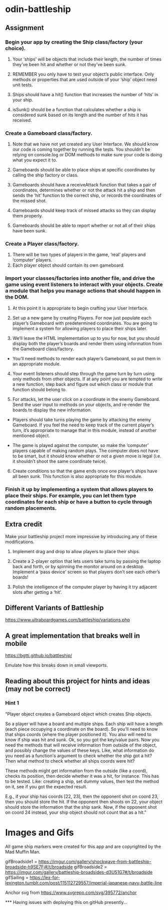 # odin-battleship

## Assignment

### Begin your app by creating the Ship class/factory (your choice).

1. Your ‘ships’ will be objects that include their length, the number of times they’ve been hit and whether or not they’ve been sunk.
2. REMEMBER you only have to test your object’s public interface. Only methods or properties that are used outside of your ‘ship’ object need unit tests.

3. Ships should have a hit() function that increases the number of ‘hits’ in your ship.

4. isSunk() should be a function that calculates whether a ship is considered sunk based on its length and the number of hits it has received.

### Create a Gameboard class/factory.

1. Note that we have not yet created any User Interface. We should know our code is coming together by running the tests. You shouldn’t be relying on console.log or DOM methods to make sure your code is doing what you expect it to.

2. Gameboards should be able to place ships at specific coordinates by calling the ship factory or class.

3. Gameboards should have a receiveAttack function that takes a pair of coordinates, determines whether or not the attack hit a ship and then sends the ‘hit’ function to the correct ship, or records the coordinates of the missed shot.

4. Gameboards should keep track of missed attacks so they can display them properly.

5. Gameboards should be able to report whether or not all of their ships have been sunk.

### Create a Player class/factory.

1. There will be two types of players in the game, ‘real’ players and ‘computer’ players.
2. Each player object should contain its own gameboard.

### Import your classes/factories into another file, and drive the game using event listeners to interact with your objects. Create a module that helps you manage actions that should happen in the DOM.

1. At this point it is appropriate to begin crafting your User Interface.

2. Set up a new game by creating Players. For now just populate each player’s Gameboard with predetermined coordinates. You are going to implement a system for allowing players to place their ships later.

3. We’ll leave the HTML implementation up to you for now, but you should display both the player’s boards and render them using information from the Gameboard class/factory.

- You’ll need methods to render each player’s Gameboard, so put them in an appropriate module.

4. Your event listeners should step through the game turn by turn using only methods from other objects. If at any point you are tempted to write a new function, step back and figure out which class or module that function should belong to.

5. For attacks, let the user click on a coordinate in the enemy Gameboard. Send the user input to methods on your objects, and re-render the boards to display the new information.

- Players should take turns playing the game by attacking the enemy Gameboard. If you feel the need to keep track of the current player’s turn, it’s appropriate to manage that in this module, instead of another mentioned object.

- The game is played against the computer, so make the ‘computer’ players capable of making random plays. The computer does not have to be smart, but it should know whether or not a given move is legal (i.e. it shouldn’t shoot the same coordinate twice).

6. Create conditions so that the game ends once one player’s ships have all been sunk. This function is also appropriate for this module.

### Finish it up by implementing a system that allows players to place their ships. For example, you can let them type coordinates for each ship or have a button to cycle through random placements.

## Extra credit

Make your battleship project more impressive by introducing any of these modifications.

1. Implement drag and drop to allow players to place their ships.

2. Create a 2-player option that lets users take turns by passing the laptop back and forth, or by spinning the monitor around on a desktop. Implement a ‘pass device’ screen so that players don’t see each other’s boards!

3. Polish the intelligence of the computer player by having it try adjacent slots after getting a ‘hit’.

## Different Variants of Battleship
https://www.ultraboardgames.com/battleship/variations.php

## A great implementation that breaks well in mobile
https://bgtti.github.io/battleship/

Emulate how this breaks down in small viewports.

## Reading about this project for hints and ideas (may not be correct)

### Hint 1
"Player object creates a Gameboard object which creates Ship objects.

So a player will have a board and multiple ships. Each ship will have a length (each piece occupying a coordinate on the board). So you'll need to know that ships coords (where the player positioned it). You also will need to know if ship was hit and sunk. Ok, so you got the key/value pairs. Now you need the methods that will receive information from outside of the object, and possibly change the values of these keys. Like, what information do you need as a function's argument to check whether the ship got a hit? Then what method to check whether all ships coords were hit?

These methods might get information from the outside (like a coord), checks its position, then decide whether it was a hit, for instance. This has to be tested. Like: creating a ship, set dummy values, then test the method on it, see if you got the expected result.

E.g., if your ship has coords [22, 23], then the opponent shot on coord 23, then you should store the hit. If the opponent then shoots on 22, your object should store the information that the ship sank. Now, if the opponent shot on coord 24 instead, your ship object should not count that as a hit."

# Images and Gifs
All game ship markers were created for this app and are copyrighted by the Mad Muffin Man. 

gifBroadside1 = https://imgur.com/gallery/shockwave-from-battleship-broadside-h9SE7Fj#/t/broadside
gifBroadside2 = https://imgur.com/gallery/battleship-broadsides-d3U51G7#/t/broadside
gifSailing = https://lex-for-lexington.tumblr.com/post/115112729557/imperial-japanese-navy-battle-line

Anchor svg from https://www.svgrepo.com/svg/395772/anchor

*** Having issues with deploying this on gitHub presently...